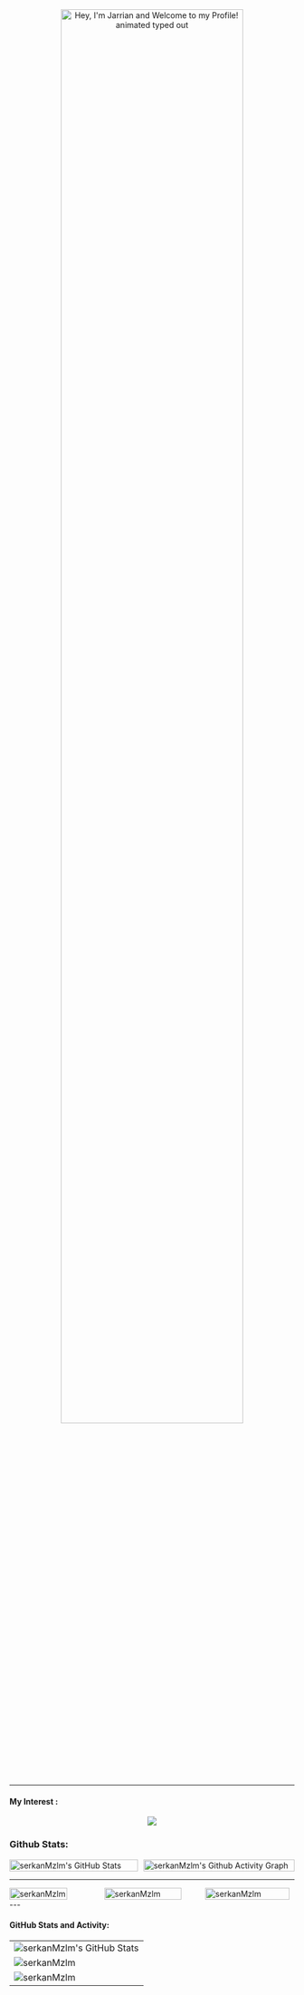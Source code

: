 <div align="center">
  <img src="https://readme-typing-svg.demolab.com?font=Fira+Code&size=32&duration=2800&pause=2000&color=A9FEF7&center=true&vCenter=true&width=940&lines=Hey%2C+I'm+Serkan+and+Welcome+to+my+Profile!" alt="Hey, I'm Jarrian and Welcome to my Profile! animated typed out" width="80%" align="middle"/>
</div>

---

#### My Interest :

<p align="center">
  <a href="https://skillicons.dev">
    <img src="https://skillicons.dev/icons?i=c,cpp,py,qt,cmake,bash,linux,ros,md,raspberrypi,arduino,git,github,vscode" />
  </a>
</p>
<!-- <p align="center">
  <a href="https://skillicons.dev">
    <img src="https://skillicons.dev/icons?i=ros,md,raspberrypi,arduino,git,github,vscode" />
  </a>
</p>  -->


### Github Stats:

<div style="display: flex; align-items: flex-start;">

  <div style="flex: 0.85;">
      <img alt="serkanMzlm's GitHub Stats" src="https://github-readme-stats.vercel.app/api?username=serkanMzlm&show_icons=true&include_all_commits=false&count_private=true&title_color=ff652f&icon_color=FFE400&bg_color=09131B&text_color=ffffff&border_color=0c1a25" width="100%"/>
   </div>
   <div style="margin-left: 10px; flex: 1;">
      <img src="https://github-readme-activity-graph.vercel.app/graph?username=serkanMzlm&custom_title=serkanMzlm's%20GitHub%20Activity%20Graph&bg_color=0c1a25&color=A9FEF7&line=626069&point=F8D847&area_color=FE428E&title_color=FE428E&area=true" alt="serkanMzlm's Github Activity Graph"width="100%">
   </div>
</div>

---

<div style="display: flex; align-items: flex-start;">
   <div style="flex: 1;">
      <img align="center" src="https://github-readme-streak-stats.herokuapp.com/?user=serkanMzlm&theme=dark&background=09131B&card_width=" alt="serkanMzlm" style="width: 78%"/>
   </div>
   <div style="flex: 1;">
       <img align="left" src="https://github-readme-stats.vercel.app/api/top-langs/?username=serkanMzlm&title_color=ff652f&icon_color=FFE400&bg_color=09131B&text_color=ffffff&border_color=0c1a25&card_width=500" alt="serkanMzlm" style="width: 90%" />
   </div>
   <div style="flex: 1;">
       <img align="right" src="https://github-readme-stats.vercel.app/api/top-langs?username=serkanMzlm&show_icons=true&locale=en&layout=compact&title_color=ff652f&icon_color=FFE400&bg_color=09131B&text_color=ffffff&border_color=0c1a25" alt="serkanMzlm" style="width: 94%" />
   </div>
</div>
---

#### GitHub Stats and Activity:
<table>
  <tr>
    <td>
      <img alt="serkanMzlm's GitHub Stats" src="https://github-readme-stats.vercel.app/api?username=serkanMzlm&show_icons=true&include_all_commits=false&count_private=true&title_color=ff652f&icon_color=FFE400&bg_color=09131B&text_color=ffffff&border_color=0c1a25" />
    </td>
  </tr>
  </tr>
    <tr>
      <td>
      <img align="center" src="https://github-readme-streak-stats.herokuapp.com/?user=serkanMzlm&theme=dark&background=09131B" alt="serkanMzlm" />
    </td>
  </tr>
  <tr>
      <td>
      <img  src="https://github-readme-stats.vercel.app/api/top-langs/?username=serkanMzlm&title_color=ff652f&icon_color=FFE400&bg_color=09131B&text_color=ffffff&border_color=0c1a25&card_width=500" alt="serkanMzlm" />
    </td>
  <!-- <tr>
    <td style="background-color: #0c1a25;">
    <img src="https://github-readme-activity-graph.vercel.app/graph?username=serkanMzlm&custom_title=serkanMzlm's%20GitHub%20Activity%20Graph&bg_color=0c1a25&color=A9FEF7&line=626069&point=F8D847&area_color=FE428E&title_color=FE428E&area=true" />
    </td>

  </tr> -->
</table>
